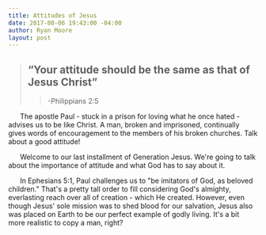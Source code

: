 ```yaml
---
title: Attitudes of Jesus
date: 2017-08-06 19:43:00 -04:00
author: Ryan Moore
layout: post
---
```


> ## “Your attitude should be the same as that of Jesus Christ”
>
> > -Philippians 2:5

&nbsp;&nbsp;&nbsp;&nbsp;&nbsp; The apostle Paul - stuck in a prison for loving what he once hated - advises us to be like Christ. A man, broken and imprisoned, continually gives words of encouragement to the members of his broken churches. Talk about a good attitude!


&nbsp;&nbsp;&nbsp;&nbsp;&nbsp; Welcome to our last installment of Generation Jesus. We're going to talk about the importance of attitude and what God has to say about it. 

&nbsp;&nbsp;&nbsp;&nbsp;&nbsp; In Ephesians 5:1, Paul challenges us to "be imitators of God, as beloved children." That's a pretty tall order to fill considering God's almighty, everlasting reach over all of creation - which He created. However, even though Jesus' sole mission was to shed blood for our salvation, Jesus also was placed on Earth to be our perfect example of godly living. It's a bit more realistic to copy a man, right? 